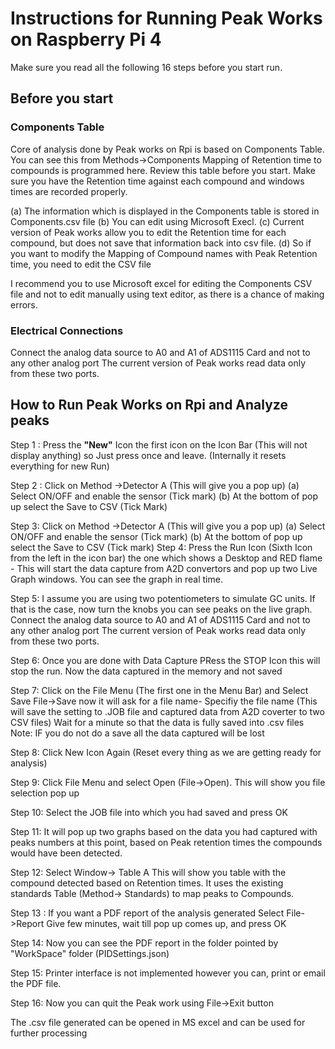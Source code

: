 # Instructions for Running Peak Works on Raspberry Pi 4

 Make sure you read all the following 16 steps before you start run.

## Before you start
### Components Table
Core of analysis done by Peak works on Rpi   is based on  Components Table. You can see this from Methods->Components Mapping of Retention time   to compounds is programmed here.  Review this table before you start. Make sure you have the Retention time against each compound and windows times are recorded properly.


(a) The  information  which is displayed in the Components table  is stored in Components.csv file
(b) You can edit using Microsoft Execl.
(c) Current version of Peak works allow you to edit the Retention time for each compound, but does not save that information back into csv file.
(d) So if  you want to modify the Mapping of Compound names with Peak Retention time, you need to edit the CSV file

I recommend you to use Microsoft excel for editing the Components CSV file  and not to edit manually using text editor, as there is a chance of making errors.

### Electrical Connections
Connect the analog data source to A0 and A1 of ADS1115 Card and not to any other analog port
The current version of Peak works read data only from these two ports.

## How to Run Peak Works on Rpi and Analyze peaks

Step 1 : Press the **"New"** Icon the first icon on the Icon Bar (This will not display anything) so Just press once and leave.
               (Internally it resets everything for new Run)

Step 2 : Click on Method ->Detector A (This will give you a pop up)
              (a) Select ON/OFF and enable the sensor (Tick mark)
              (b) At the bottom of pop up select the Save to CSV (Tick Mark)

Step 3:    Click on Method ->Detector A (This will give you a pop up)
              (a) Select ON/OFF and enable the sensor (Tick mark)
              (b) At the bottom of pop up select the Save to CSV (Tick mark)
Step 4:  Press the Run Icon (Sixth Icon from the left in the icon bar) the one which shows a Desktop and RED flame - This will start
              the data capture from A2D convertors and pop up two Live Graph windows. You can see the graph in real time.

Step 5:  I assume you are using two potentiometers to simulate GC units. If that is the case, now turn the knobs you
              can see peaks on the live graph. Connect the analog data source to A0 and A1 of ADS1115 Card and not to any other analog port
              The current version of Peak works read data only from these two ports.
 
Step 6:  Once you are done with Data Capture PRess the  STOP Icon this will stop the run. Now the data captured in the memory  and not saved

Step 7:   Click on the File Menu (The first one in the Menu Bar) and Select Save File->Save now it will ask for a file name- Specifiy the file name
               (This will save the setting to .JOB file and
               captured data from A2D coverter to two CSV files)
                Wait for a minute so that the data is fully saved into .csv files
                Note: IF you do not do a save all the data captured will be lost

Step 8: Click New Icon Again (Reset every thing as we are getting ready for analysis)

Step 9:  Click File Menu  and select Open (File->Open). This will show you file selection pop up

Step 10: Select the JOB file into which you had saved and press OK

Step 11: It will pop up two graphs based on the data you had captured with peaks numbers at this point, based on Peak retention times
                the compounds would have been detected.

Step 12:  Select Window-> Table A This will show you table with the compound detected based on Retention times.
                It uses the existing standards Table  (Method-> Standards) to map peaks to Compounds.

Step 13 :  If you want a PDF report of the analysis generated Select File->Report Give few minutes, wait till pop up comes up, and press OK

Step 14:  Now you can see the PDF report in the folder pointed by "WorkSpace" folder (PIDSettings.json)

Step 15:  Printer interface is not implemented however you can, print or email the PDF file.

Step 16:  Now you can quit the Peak work using File->Exit button

The .csv file generated can be opened in MS excel and can be used for further processing
